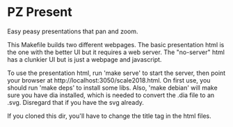 # PZ Present

Easy peasy presentations that pan and zoom.

This Makefile builds two different webpages.  The basic presentation
html is the one with the better UI but it requires a web server. The
"no-server" html has a clunkier UI but is just a webpage and
javascript.

To use the presentation html, run 'make serve' to start the server,
then point your browser at http://localhost:3050/scale2018.html.  On
first use, you should run 'make deps' to install some libs. Also,
'make debian' will make sure you have dia installed, which is needed
to convert the .dia file to an .svg.  Disregard that if you have the
svg already.

If you cloned this dir, you'll have to change the title tag in the
html files.
